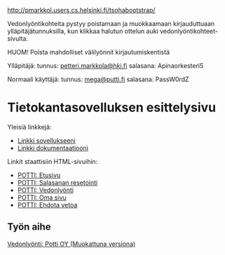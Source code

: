 http://pmarkkol.users.cs.helsinki.fi/tsohabootstrap/

Vedonlyöntikohteita pystyy poistamaan ja muokkaamaan kirjauduttuaan ylläpitäjätunnuksilla, kun klikkaa halutun ottelun auki vedonlyöntikohteet-sivulta.

HUOM! Poista mahdolliset välilyönnit kirjautumiskentistä

Ylläpitäjä:
tunnus: petteri.markkola@hki.fi
salasana: Apinaorkesteri5

Normaali käyttäjä:
tunnus: mega@putti.fi
salasana: PassW0rdZ

# Tietokantasovelluksen esittelysivu

Yleisiä linkkejä:

* [Linkki sovellukseeni](https://pmarkkol.users.cs.helsinki.fi/tsohabootstrap/)
* [Linkki dokumentaatiooni](https://github.com/puhuri666/Tsoha-Bootstrap/blob/master/doc/dokumentaatio.pdf)

Linkit staattisiin HTML-sivuihin:
* [POTTI: Etusivu](http://pmarkkol.users.cs.helsinki.fi/tsohabootstrap/etusivu)
* [POTTI: Salasanan resetointi](http://pmarkkol.users.cs.helsinki.fi/tsohabootstrap/passwdreset)
* [POTTI: Vedonlyönti](http://pmarkkol.users.cs.helsinki.fi/tsohabootstrap/vedonlyonti)
* [POTTI: Oma sivu](http://pmarkkol.users.cs.helsinki.fi/tsohabootstrap/omasivu)
* [POTTI: Ehdota vetoa](http://pmarkkol.users.cs.helsinki.fi/tsohabootstrap/ehdotus)


## Työn aihe

[Vedonlyönti: Potti OY (Muokattuna versiona)](http://advancedkittenry.github.io/suunnittelu_ja_tyoymparisto/aiheet/Vedonlyonti.html)
